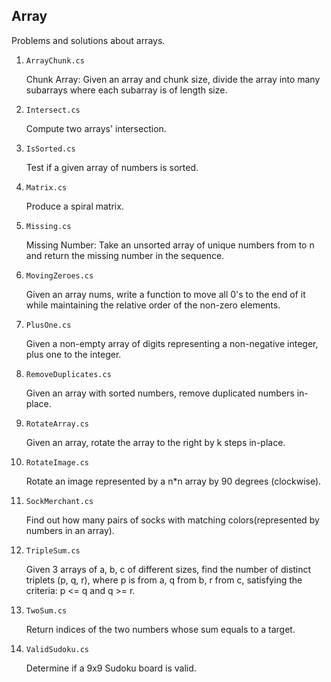 ## Array

Problems and solutions about arrays.

1. `ArrayChunk.cs`

   Chunk Array: Given an array and chunk size, divide the array into many subarrays where each subarray is of length size.

2. `Intersect.cs`

   Compute two arrays' intersection.

3. `IsSorted.cs`

   Test if a given array of numbers is sorted.

4. `Matrix.cs`

   Produce a spiral matrix.

5. `Missing.cs`

   Missing Number: Take an unsorted array of unique numbers from to n and return the missing number in the sequence.

6. `MovingZeroes.cs`

   Given an array nums, write a function to move all 0's to the end of it while maintaining the relative order of the non-zero elements.

7. `PlusOne.cs`

   Given a non-empty array of digits representing a non-negative integer, plus one to the integer.

8. `RemoveDuplicates.cs`

   Given an array with sorted numbers, remove duplicated numbers in-place.

9. `RotateArray.cs`

   Given an array, rotate the array to the right by k steps in-place.

10. `RotateImage.cs`

    Rotate an image represented by a n\*n array by 90 degrees (clockwise).

11. `SockMerchant.cs`

    Find out how many pairs of socks with matching colors(represented by numbers in an array).

12. `TripleSum.cs`

    Given 3 arrays of a, b, c of different sizes, find the number of distinct triplets (p, q, r), where p is from a, q from b, r from c, satisfying the criteria: p <= q and q >= r.

13. `TwoSum.cs`

    Return indices of the two numbers whose sum equals to a target.

14. `ValidSudoku.cs`

    Determine if a 9x9 Sudoku board is valid.
